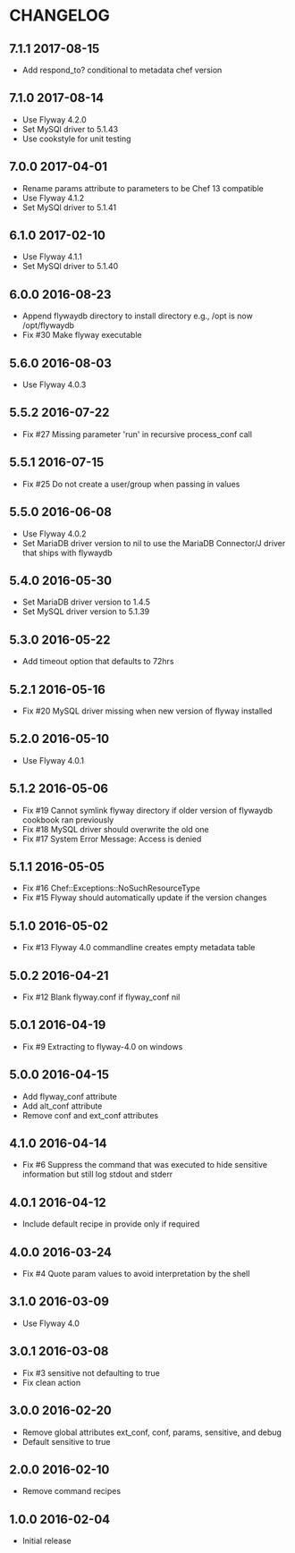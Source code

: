 # CHANGELOG

## 7.1.1 2017-08-15

- Add respond_to? conditional to metadata chef version

## 7.1.0 2017-08-14

- Use Flyway 4.2.0
- Set MySQl driver to 5.1.43
- Use cookstyle for unit testing 

## 7.0.0 2017-04-01

- Rename params attribute to parameters to be Chef 13 compatible
- Use Flyway 4.1.2
- Set MySQl driver to 5.1.41

## 6.1.0 2017-02-10

- Use Flyway 4.1.1
- Set MySQl driver to 5.1.40

## 6.0.0 2016-08-23

- Append flywaydb directory to install directory e.g., /opt is now /opt/flywaydb
- Fix #30 Make flyway executable

## 5.6.0 2016-08-03 

- Use Flyway 4.0.3

## 5.5.2 2016-07-22

- Fix #27 Missing parameter 'run' in recursive process_conf call

## 5.5.1 2016-07-15

- Fix #25 Do not create a user/group when passing in values

## 5.5.0 2016-06-08

- Use Flyway 4.0.2
- Set MariaDB driver version to nil to use the MariaDB Connector/J driver that ships with flywaydb

## 5.4.0 2016-05-30

- Set MariaDB driver version to 1.4.5 
- Set MySQL driver version to 5.1.39

## 5.3.0 2016-05-22

- Add timeout option that defaults to 72hrs

## 5.2.1 2016-05-16

- Fix #20 MySQL driver missing when new version of flyway installed

## 5.2.0 2016-05-10

- Use Flyway 4.0.1

## 5.1.2 2016-05-06

- Fix #19 Cannot symlink flyway directory if older version of flywaydb cookbook ran previously
- Fix #18 MySQL driver should overwrite the old one
- Fix #17 System Error Message: Access is denied

## 5.1.1 2016-05-05

- Fix #16 Chef::Exceptions::NoSuchResourceType
- Fix #15 Flyway should automatically update if the version changes

## 5.1.0 2016-05-02

- Fix #13 Flyway 4.0 commandline creates empty metadata table

## 5.0.2 2016-04-21

- Fix #12 Blank flyway.conf if flyway_conf nil

## 5.0.1 2016-04-19

- Fix #9 Extracting to flyway-4.0 on windows

## 5.0.0 2016-04-15

- Add flyway_conf attribute
- Add alt_conf attribute
- Remove conf and ext_conf attributes

## 4.1.0 2016-04-14

- Fix #6 Suppress the command that was executed to hide sensitive 
information but still log stdout and stderr

## 4.0.1 2016-04-12

- Include default recipe in provide only if required

## 4.0.0 2016-03-24

- Fix #4 Quote param values to avoid interpretation by the shell 

## 3.1.0 2016-03-09

- Use Flyway 4.0

## 3.0.1 2016-03-08

- Fix #3 sensitive not defaulting to true
- Fix clean action

## 3.0.0 2016-02-20

- Remove global attributes ext_conf, conf, params, sensitive, and debug 
- Default sensitive to true

## 2.0.0 2016-02-10

- Remove command recipes

## 1.0.0 2016-02-04

- Initial release

